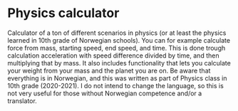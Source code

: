 # Physics calculator
Calculator of a ton of different scenarios in physics (or at least the physics learned in 10th grade of Norwegian schools).
You can for example calculate force from mass, starting speed, end speed, and time. 
This is done trough calculation acceleration with speed difference divided by time, and then multiplying that by mass.
It also includes functionality that lets you calculate your weight from your mass and the planet you are on.
Be aware that everything is in Norwegian, and this was written as part of Physics class in 10th grade (2020-2021).
I do not intend to change the language, so this is not very useful for those without Norwegian competence and/or a translator.
